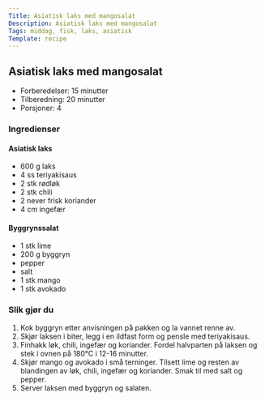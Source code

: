 ```yaml
---
Title: Asiatisk laks med mangosalat
Description: Asiatisk laks med mangosalat
Tags: middag, fisk, laks, asiatisk
Template: recipe
---
```

## Asiatisk laks med mangosalat
<!-- ![Naan bread](%assets_url%/naan.jpg) -->

- Forberedelser: 15 minutter
- Tilberedning: 20 minutter
- Porsjoner: 4

### Ingredienser
<!-- for eksempel - 7g tørrgjær -->

#### Asiatisk laks
- 600 g laks
- 4 ss teriyakisaus
- 2 stk rødløk
- 2 stk chili
- 2 never frisk koriander
- 4 cm ingefær

#### Byggrynssalat
- 1 stk lime
- 200 g byggryn
- pepper
- salt
- 1 stk mango
- 1 stk avokado

### Slik gjør du

1. Kok byggryn etter anvisningen på pakken og la vannet renne av.
2. Skjør laksen i biter, legg i en ildfast form og pensle med teriyakisaus.
3. Finhakk løk, chili, ingefær og koriander. Fordel halvparten på laksen og stek i ovnen på 180&deg;C i 12-16 minutter.
4. Skjør mango og avokado i små terninger. Tilsett lime og resten av blandingen av løk, chili, ingefær og koriander. Smak til med salt og pepper.
5. Server laksen med byggryn og salaten.